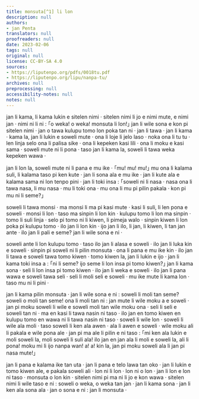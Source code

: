 ```yaml
---
title: monsuta[^1] li lon
description: null
authors:
- jan Penta
translators: null
proofreaders: null
date: 2023-02-06
tags: null
original: null
license: CC-BY-SA 4.0
sources:
- https://liputenpo.org/pdfs/0018tu.pdf
- https://liputenpo.org/lipu/nanpa-tu/
archives: null
preprocessing: null
accessibility-notes: null
notes: null
---
```


[^1]: “monsuta” li ijo ike tan ni: ona li wile pakala e sina a

jan li kama, li kama lukin e sitelen nimi · sitelen nimi li jo e nimi mute, e nimi jan · nimi ni li ni : ｢o weka! o weka! monsuta li lon!｣ jan li wile sona e kon pi sitelen nimi · jan o tawa kulupu tomo lon poka tan ni · jan li tawa · jan li kama · kama la, jan li lukin e soweli mute · ona li loje li jelo laso · noka ona li tu tu · len linja selo ona li palisa sike · ona li kepeken kasi lili · ona li moku e kasi sama · soweli mute ni li pona · taso jan li kama la, soweli li tawa weka kepeken wawa ·

jan li lon la, soweli mute ni li pana e mu ike · ｢mu! mu! mu!｣ mu ona li kalama suli, li kalama taso pi ken kute · jan li sona ala e mu ike · jan li kute ala e kalama sama ni lon tenpo pini · jan li toki insa : ｢soweli ni li nasa · nasa ona li tawa nasa, li mu nasa · mu li toki ona · mu ona li mu pi pilin pakala · kon pi mu ni li seme?｣

soweli li tawa monsi · ma monsi li ma pi kasi mute · kasi li suli, li len pona e soweli · monsi li lon · taso ma sinpin li lon kin · kulupu tomo li lon ma sinpin · tomo li suli linja · selo pi tomo ni li kiwen, li pimeja walo · sinpin kiwen li lon poka pi kulupu tomo · ilo jan li lon kin · ijo jan li ilo, li jan, li kiwen, li tan jan ante · ilo jan li pali e seme? jan li wile sona e ni ·

soweli ante li lon kulupu tomo · taso ilo jan li alasa e soweli · ilo jan li luka kin e soweli · sinpin pi soweli ni li pilin monsuta · ona li pana e mu ike kin · ilo jan li tawa e soweli tawa tomo kiwen · tomo kiwen la, jan li lukin e ijo · jan li kama toki insa a : ｢ni li seme? ijo seme li lon insa pi tomo kiwen?｣ jan li kama sona · seli li lon insa pi tomo kiwen · ilo jan li weka e soweli · ilo jan li pana wawa e soweli tawa seli · seli li moli seli e soweli · mu ike mute li kama lon · taso mu ni li pini ·

jan li kama pilin monsuta · jan li wile sona e ni : soweli li moli tan seme? soweli o moli tan seme! ona li moli tan ni : jan mute li wile moku a e soweli · jan pi moku soweli li wile e soweli moli tan wile moku ona · seli li seli e soweli tan ni · ma en kasi li tawa nasin ni taso · ilo jan en tomo kiwen en kulupu tomo en wawa ni li tawa nasin ni taso · soweli li wile lon · soweli li wile ala moli · taso soweli li ken ala awen · ala li awen e soweli · wile moku ali li pakala e wile pona ale · jan pi ma ale li pilin e ni taso : ｢mi ken ala lukin e moli soweli la, moli soweli li suli ala! ilo jan en jan ala li moli e soweli la, ali li pona! moku mi li ijo nanpa wan! a! a! kin la, jan pi moku soweli ala li jan pi nasa mute!｣

jan li pana e kalama ike tan uta · jan li pana e telo lawa tan oko · jan li lukin e tomo kiwen ale, e pakala soweli ali · lon ni li lon · lon ni o lon · jan li lon e lon ni taso · monsuta o lon kin · sitelen nimi pi ma ni li jo e kon wawa · sitelen nimi li wile taso e ni : soweli o weka, o weka tan jan · jan li kama sona · jan li ken ala sona ala · jan o sona e ni : jan li monsuta ·